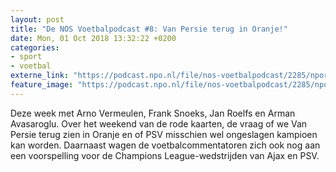 ```yaml
---
layout: post
title: "De NOS Voetbalpodcast #8: Van Persie terug in Oranje!"
date: Mon, 01 Oct 2018 13:32:22 +0200
categories: 
- sport 
- voetbal 
externe_link: "https://podcast.npo.nl/file/nos-voetbalpodcast/2285/nporadio1_nos-voetbalpodcast_20181001_de-nos-voetbalpodcast-8-van-persie-terug-in-oranje.mp3"
feature_image: "https://podcast.npo.nl/file/nos-voetbalpodcast/2285/nporadio1_nos-voetbalpodcast_20181001_de-nos-voetbalpodcast-8-van-persie-terug-in-oranje.mp3"
---
```


Deze week met Arno Vermeulen, Frank Snoeks, Jan Roelfs en Arman Avasaroglu. Over het weekend van de rode kaarten, de vraag of we Van Persie terug zien in Oranje en of PSV misschien wel ongeslagen kampioen kan worden. Daarnaast wagen de voetbalcommentatoren zich ook nog aan een voorspelling voor de Champions League-wedstrijden van Ajax en PSV.

